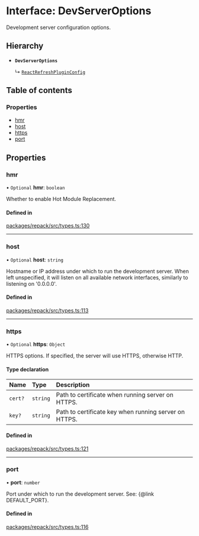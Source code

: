 # Interface: DevServerOptions

Development server configuration options.

## Hierarchy

- **`DevServerOptions`**

  ↳ [`ReactRefreshPluginConfig`](./plugins.ReactRefreshPluginConfig.md)

## Table of contents

### Properties

- [hmr](./DevServerOptions.md#hmr)
- [host](./DevServerOptions.md#host)
- [https](./DevServerOptions.md#https)
- [port](./DevServerOptions.md#port)

## Properties

### hmr

• `Optional` **hmr**: `boolean`

Whether to enable Hot Module Replacement.

#### Defined in

[packages/repack/src/types.ts:130](https://github.com/callstack/repack/blob/1d9a1bb/packages/repack/src/types.ts#L130)

___

### host

• `Optional` **host**: `string`

Hostname or IP address under which to run the development server.
When left unspecified, it will listen on all available network interfaces, similarly to listening on '0.0.0.0'.

#### Defined in

[packages/repack/src/types.ts:113](https://github.com/callstack/repack/blob/1d9a1bb/packages/repack/src/types.ts#L113)

___

### https

• `Optional` **https**: `Object`

HTTPS options.
If specified, the server will use HTTPS, otherwise HTTP.

#### Type declaration

| Name | Type | Description |
| :------ | :------ | :------ |
| `cert?` | `string` | Path to certificate when running server on HTTPS. |
| `key?` | `string` | Path to certificate key when running server on HTTPS. |

#### Defined in

[packages/repack/src/types.ts:121](https://github.com/callstack/repack/blob/1d9a1bb/packages/repack/src/types.ts#L121)

___

### port

• **port**: `number`

Port under which to run the development server. See: {@link DEFAULT_PORT}.

#### Defined in

[packages/repack/src/types.ts:116](https://github.com/callstack/repack/blob/1d9a1bb/packages/repack/src/types.ts#L116)
